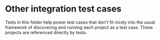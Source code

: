 # Other integration test cases

Tests in this folder help power test cases that don't fit nicely into the usual
framework of discovering and running each project as a test case. These projects
are referenced directly by tests.
